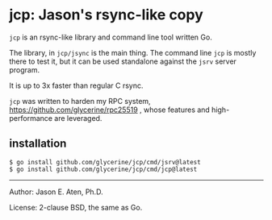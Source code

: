 jcp: Jason's rsync-like copy
============================

`jcp` is an rsync-like library and command line tool written Go. 

The library, in `jcp/jsync` is the main thing. The command line `jcp`
is mostly there to test it, but it can be used
standalone against the `jsrv` server program.

It is up to 3x faster than regular C rsync.

`jcp` was written to harden my RPC system, 
https://github.com/glycerine/rpc25519 ,
whose features and high-performance are leveraged.

installation
------------

~~~
$ go install github.com/glycerine/jcp/cmd/jsrv@latest
$ go install github.com/glycerine/jcp/cmd/jcp@latest
~~~

-----
Author: Jason E. Aten, Ph.D.

License: 2-clause BSD, the same as Go.


